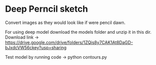 # Deep Perncil sketch
Convert images as they would look like if were pencil dawn.

For using deep model download the models folder and unzip it in this dir. Download link -> 
https://drive.google.com/drive/folders/1ZQjs8y7CAK1At8DaGD-bJxdcVW56ckey?usp=sharing

Test model by running code -> python contours.py
